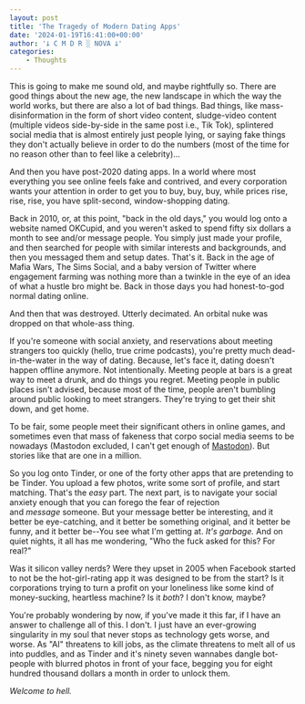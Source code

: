 ```yaml
---
layout: post
title: 'The Tragedy of Modern Dating Apps'
date: '2024-01-19T16:41:00+00:00'
author: '𐕣 C M D R ░ NOVA 𐕣'
categories:
    - Thoughts
---
```


<!-- wp:paragraph -->
<p>This is going to make me sound old, and maybe rightfully so. There are good things about the new age, the new landscape in which the way the world works, but there are also a lot of bad things. Bad things, like mass-disinformation in the form of short video content, sludge-video content (multiple videos side-by-side in the same post i.e., Tik Tok), splintered social media that is almost entirely just people lying, or saying fake things they don't actually believe in order to do the numbers (most of the time for no reason other than to feel like a celebrity)...</p>
<!-- /wp:paragraph -->

<!-- wp:paragraph -->
<p>And then you have post-2020 dating apps. In a world where most everything you see online feels fake and contrived, and every corporation wants your attention in order to get you to buy, buy, buy, while prices rise, rise, rise, you have split-second, window-shopping dating.</p>
<!-- /wp:paragraph -->

<!-- wp:paragraph -->
<p>Back in 2010, or, at this point, "back in the old days," you would log onto a website named OKCupid, and you weren't asked to spend fifty six dollars a month to see and/or message people. You simply just made your profile, and then searched for people with similar interests and backgrounds, and then you messaged them and setup dates. That's it. Back in the age of Mafia Wars, The Sims Social, and a baby version of Twitter where engagement farming was nothing more than a twinkle in the eye of an idea of what a hustle bro might be. Back in those days you had honest-to-god normal dating online.</p>
<!-- /wp:paragraph -->

<!-- wp:paragraph -->
<p>And then that was destroyed. Utterly decimated. An orbital nuke was dropped on that whole-ass thing.</p>
<!-- /wp:paragraph -->

<!-- wp:paragraph -->
<p>If you're someone with social anxiety, and reservations about meeting strangers too quickly (hello, true crime podcasts), you're pretty much dead-in-the-water in the way of dating. Because, let's face it, dating doesn't happen offline anymore. Not intentionally. Meeting people at bars is a great way to meet a drunk, and do things you regret. Meeting people in public places isn't advised, because most of the time, people aren't bumbling around public looking to meet strangers. They're trying to get their shit down, and get home.</p>
<!-- /wp:paragraph -->

<!-- wp:paragraph -->
<p>To be fair, some people meet their significant others in online games, and sometimes even that mass of fakeness that corpo social media seems to be nowadays (Mastodon excluded, I can't get enough of&nbsp;<a href="https://joinmastodon.org/" target="_blank" rel="noreferrer noopener">Mastodon</a>). But stories like that are one in a million.</p>
<!-- /wp:paragraph -->

<!-- wp:paragraph -->
<p>So you log onto Tinder, or one of the forty other apps that are pretending to be Tinder. You upload a few photos, write some sort of profile, and start matching. That's the&nbsp;<em>easy</em>&nbsp;part. The next part, is to navigate your social anxiety enough that you can forego the fear of rejection and&nbsp;<em>message</em>&nbsp;someone. But your message better be interesting, and it better be eye-catching, and it better be something original, and it better be funny, and it better be--You see what I'm getting at.&nbsp;<em>It's garbage.</em>&nbsp;And on quiet nights, it all has me wondering, "Who the fuck asked for this? For real?"</p>
<!-- /wp:paragraph -->

<!-- wp:paragraph -->
<p>Was it silicon valley nerds? Were they upset in 2005 when Facebook started to not be the hot-girl-rating app it was designed to be from the start? Is it corporations trying to turn a profit on your loneliness like some kind of money-sucking, heartless machine? Is it&nbsp;<em>both</em>? I don't know, maybe?</p>
<!-- /wp:paragraph -->

<!-- wp:paragraph -->
<p>You're probably wondering by now, if you've made it this far, if I have an answer to challenge all of this. I don't. I just have an ever-growing singularity in my soul that never stops as technology gets worse, and worse. As "AI" threatens to kill jobs, as the climate threatens to melt all of us into puddles, and as Tinder and it's ninety seven wannabes dangle bot-people with blurred photos in front of your face, begging you for eight hundred thousand dollars a month in order to unlock them.</p>
<!-- /wp:paragraph -->

<!-- wp:paragraph -->
<p><em>Welcome to hell.</em></p>
<!-- /wp:paragraph -->